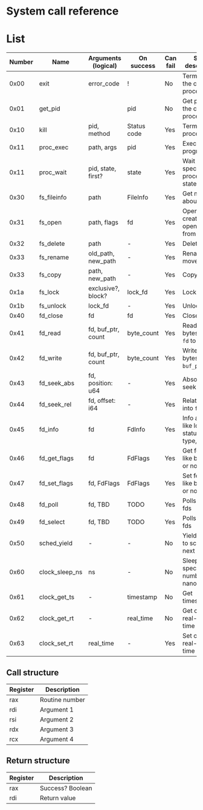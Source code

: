 System call reference
=====================

# List

Number | Name           | Arguments (logical) | On success  |Can fail| Short description
-------|----------------|---------------------|-------------|--------|-------------------
0x00   | exit           | error_code          | !           | No     | Terminate the calling process
0x01   | get_pid        |                     | pid         | No     | Get pid of the calling process
0x10   | kill           | pid, method         | Status code | Yes    | Terminate a process
0x11   | proc_exec      | path, args          | pid         | Yes    | Execute a program
0x11   | proc_wait      | pid, state, first?  | state       | Yes    | Wait for specific process state
0x30   | fs_fileinfo    | path                | FileInfo    | Yes    | Get metadata about a file
0x31   | fs_open        | path, flags         | fd          | Yes    | Open (or create and open) a file from vfs
0x32   | fs_delete      | path                | -           | Yes    | Delete a file
0x33   | fs_rename      | old_path, new_path  | -           | Yes    | Rename or move a file
0x33   | fs_copy        | path, new_path      | -           | Yes    | Copy a file
0x1a   | fs_lock        | exclusive?, block?  | lock_fd     | Yes    | Lock a file
0x1b   | fs_unlock      | lock_fd             | -           | Yes    | Unlock a file
0x40   | fd_close       | fd                  | fd          | Yes    | Close fd
0x41   | fd_read        | fd, buf_ptr, count  | byte_count  | Yes    | Reads `count` bytes from `fd` to `buf_ptr`
0x42   | fd_write       | fd, buf_ptr, count  | byte_count  | Yes    | Writes `count` bytes from `buf_ptr` to `fd`
0x43   | fd_seek_abs    | fd, position: u64   | -           | Yes    | Absolute seek into `fb`
0x44   | fd_seek_rel    | fd, offset: i64     | -           | Yes    | Relative seek into `fb`
0x45   | fd_info        | fd                  | FdInfo      | Yes    | Info about fd, like lock status, file type, etc.
0x46   | fd_get_flags   | fd                  | FdFlags     | Yes    | Get fd flags, like blocking or not
0x47   | fd_set_flags   | fd, FdFlags         | FdFlags     | Yes    | Set fd flags, like blocking or not
0x48   | fd_poll        | fd, TBD             | TODO        | Yes    | Polls list of fds
0x49   | fd_select      | fd, TBD             | TODO        | Yes    | Polls list of fds
0x50   | sched_yield    | -                   | -           | No     | Yield control to schedule next process
0x60   | clock_sleep_ns | ns                  | -           | No     | Sleep specified number of nanoseconds
0x61   | clock_get_ts   | -                   | timestamp   | No     | Get timestamp
0x62   | clock_get_rt   | -                   | real_time   | No     | Get current real-world time
0x63   | clock_set_rt   | real_time           | -           | Yes    | Set current real-world time


## Call structure

Register | Description
---------|-------------
rax      | Routine number
rdi      | Argument 1
rsi      | Argument 2
rdx      | Argument 3
rcx      | Argument 4

## Return structure

Register | Description
---------|-------------
rax      | Success? Boolean
rdi      | Return value
